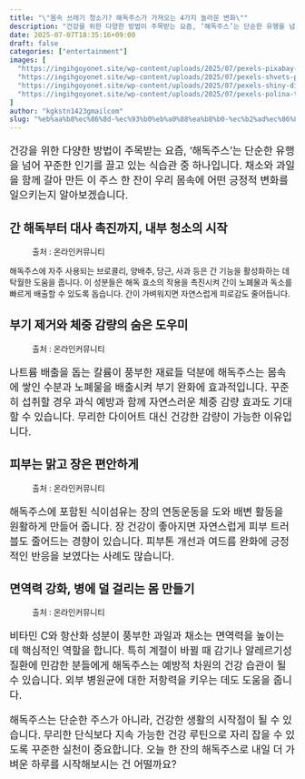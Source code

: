 ```yaml
---
title: "\"몸속 쓰레기 청소기? 해독주스가 가져오는 4가지 놀라운 변화\""
description: "건강을 위한 다양한 방법이 주목받는 요즘, ‘해독주스’는 단순한 유행을 넘어 꾸준한 인기를 끌고 있는 식습관 중 하나입니다. 채소와 과일을 함께 갈아 만든 이 주스 한 잔이 우리 몸속에 어떤 긍정적 변화를 일으키는지 알아보겠습니다."
date: 2025-07-07T18:35:16+09:00
draft: false
categories: ["entertainment"]
images: [
  "https://ingihgoyonet.site/wp-content/uploads/2025/07/pexels-pixabay-161514-1024x683.jpg"
  "https://ingihgoyonet.site/wp-content/uploads/2025/07/pexels-shvets-production-6975473-684x1024.jpg"
  "https://ingihgoyonet.site/wp-content/uploads/2025/07/pexels-shiny-diamond-3762871-715x1024.jpg"
  "https://ingihgoyonet.site/wp-content/uploads/2025/07/pexels-polina-tankilevitch-4443510-683x1024.jpg"
]
author: "kgkstn1423gmailcom"
slug: "%eb%aa%b8%ec%86%8d-%ec%93%b0%eb%a0%88%ea%b8%b0-%ec%b2%ad%ec%86%8c%ea%b8%b0-%ed%95%b4%eb%8f%85%ec%a3%bc%ec%8a%a4%ea%b0%80-%ea%b0%80%ec%a0%b8%ec%98%a4%eb%8a%94-4%ea%b0%80%ec%a7%80-%eb%86%80%eb%9d%bc"
---
```


<p style="font-size:18px">건강을 위한 다양한 방법이 주목받는 요즘, ‘해독주스’는 단순한 유행을 넘어 꾸준한 인기를 끌고 있는 식습관 중 하나입니다. 채소와 과일을 함께 갈아 만든 이 주스 한 잔이 우리 몸속에 어떤 긍정적 변화를 일으키는지 알아보겠습니다.</p> <h2 >간 해독부터 대사 촉진까지, 내부 청소의 시작</h2> <figure ><img src="https://ingihgoyonet.site/wp-content/uploads/2025/07/pexels-pixabay-161514-1024x683.jpg" alt="" style="aspect-ratio:16/9;object-fit:cover"/><figcaption >출처 : 온라인커뮤니티</figcaption></figure> <p>해독주스에 자주 사용되는 브로콜리, 양배추, 당근, 사과 등은 간 기능을 활성화하는 데 탁월한 도움을 줍니다. 이 성분들은 해독 효소의 작용을 촉진시켜 간이 노폐물과 독소를 빠르게 배출할 수 있도록 돕습니다. 간이 가벼워지면 자연스럽게 피로감도 줄어듭니다.</p> <h2 >부기 제거와 체중 감량의 숨은 도우미</h2> <figure ><img src="https://ingihgoyonet.site/wp-content/uploads/2025/07/pexels-shvets-production-6975473-684x1024.jpg" alt="" style="aspect-ratio:16/9;object-fit:cover"/><figcaption >출처 : 온라인커뮤니티</figcaption></figure> <p style="font-size:18px">나트륨 배출을 돕는 칼륨이 풍부한 재료들 덕분에 해독주스는 몸속에 쌓인 수분과 노폐물을 배출시켜 부기 완화에 효과적입니다. 꾸준히 섭취할 경우 과식 예방과 함께 자연스러운 체중 감량 효과도 기대할 수 있습니다. 무리한 다이어트 대신 건강한 감량이 가능한 이유입니다.</p> <h2 >피부는 맑고 장은 편안하게</h2> <figure ><img src="https://ingihgoyonet.site/wp-content/uploads/2025/07/pexels-shiny-diamond-3762871-715x1024.jpg" alt="" style="aspect-ratio:16/9;object-fit:cover"/><figcaption >출처 : 온라인커뮤니티</figcaption></figure> <p style="font-size:18px">해독주스에 포함된 식이섬유는 장의 연동운동을 도와 배변 활동을 원활하게 만들어 줍니다. 장 건강이 좋아지면 자연스럽게 피부 트러블도 줄어드는 경향이 있습니다. 피부톤 개선과 여드름 완화에 긍정적인 반응을 보였다는 사례도 많습니다.</p> <h2 >면역력 강화, 병에 덜 걸리는 몸 만들기</h2> <figure ><img src="https://ingihgoyonet.site/wp-content/uploads/2025/07/pexels-polina-tankilevitch-4443510-683x1024.jpg" alt="" style="aspect-ratio:16/9;object-fit:cover"/><figcaption >출처 : 온라인커뮤니티</figcaption></figure> <p style="font-size:18px">비타민 C와 항산화 성분이 풍부한 과일과 채소는 면역력을 높이는 데 핵심적인 역할을 합니다. 특히 계절이 바뀔 때 감기나 알레르기성 질환에 민감한 분들에게 해독주스는 예방적 차원의 건강 습관이 될 수 있습니다. 외부 병원균에 대한 저항력을 키우는 데도 도움을 줍니다.</p> <p style="font-size:18px">해독주스는 단순한 주스가 아니라, 건강한 생활의 시작점이 될 수 있습니다. 무리한 단식보다 지속 가능한 건강 루틴으로 자리 잡을 수 있도록 꾸준한 실천이 중요합니다. 오늘 한 잔의 해독주스로 내일 더 가벼운 하루를 시작해보시는 건 어떨까요?</p>
